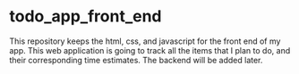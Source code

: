 # todo_app_front_end
This repository keeps the html, css, and javascript for the front end of my app.
This web application is going to track all the items that I plan to do, and their corresponding time estimates.
The backend will be added later.
